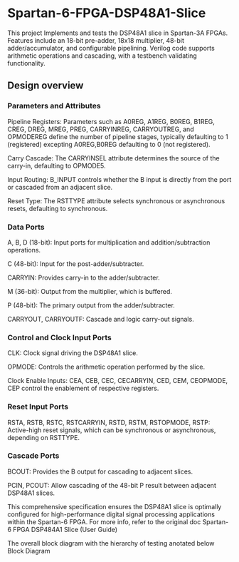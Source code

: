 # Spartan-6-FPGA-DSP48A1-Slice
This project Implements and tests the DSP48A1 slice in Spartan-3A FPGAs. Features include an 18-bit pre-adder, 18x18 multiplier, 48-bit adder/accumulator, and configurable pipelining. Verilog code supports arithmetic operations and cascading, with a testbench validating functionality.

## Design overview
### Parameters and Attributes
Pipeline Registers: Parameters such as A0REG, A1REG, B0REG, B1REG, CREG, DREG, MREG, PREG, CARRYINREG, CARRYOUTREG, and OPMODEREG define the number of pipeline stages, typically defaulting to 1 (registered) excepting A0REG,B0REG defaulting to 0 (not registered).

Carry Cascade: The CARRYINSEL attribute determines the source of the carry-in, defaulting to OPMODE5.

Input Routing: B_INPUT controls whether the B input is directly from the port or cascaded from an adjacent slice.

Reset Type: The RSTTYPE attribute selects synchronous or asynchronous resets, defaulting to synchronous.
### Data Ports
A, B, D (18-bit): Input ports for multiplication and addition/subtraction operations.

C (48-bit): Input for the post-adder/subtracter.

CARRYIN: Provides carry-in to the adder/subtracter.

M (36-bit): Output from the multiplier, which is buffered.

P (48-bit): The primary output from the adder/subtracter.

CARRYOUT, CARRYOUTF: Cascade and logic carry-out signals.
### Control and Clock Input Ports
CLK: Clock signal driving the DSP48A1 slice.

OPMODE: Controls the arithmetic operation performed by the slice.

Clock Enable Inputs: CEA, CEB, CEC, CECARRYIN, CED, CEM, CEOPMODE, CEP control the enablement of respective registers.
### Reset Input Ports
RSTA, RSTB, RSTC, RSTCARRYIN, RSTD, RSTM, RSTOPMODE, RSTP: Active-high reset signals, which can be synchronous or asynchronous, depending on RSTTYPE.
### Cascade Ports
BCOUT: Provides the B output for cascading to adjacent slices.

PCIN, PCOUT: Allow cascading of the 48-bit P result between adjacent DSP48A1 slices.



This comprehensive specification ensures the DSP48A1 slice is optimally configured for high-performance digital signal processing applications within the Spartan-6 FPGA. For more info, refer to the original doc Spartan-6 FPGA DSP484A1 Slice (User Guide)

The overall block diagram with the hierarchy of testing anotated below
Block Diagram
